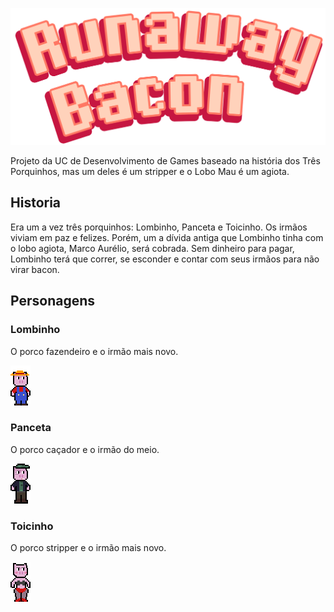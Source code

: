 ![Runaway Bacon](images/RB%20Logo.png)

Projeto da UC de Desenvolvimento de Games baseado na história dos Três Porquinhos, mas um deles é um stripper e o Lobo Mau é um agiota.

## Historia

Era um a vez três porquinhos: Lombinho, Panceta e Toicinho.
Os irmãos viviam em paz e felizes. Porém, um a dívida antiga que Lombinho tinha com o lobo agiota, Marco Aurélio, será cobrada.
Sem dinheiro para pagar, Lombinho terá que correr, se esconder e contar com seus irmãos para não virar bacon.


## Personagens

### Lombinho
O porco fazendeiro e o irmão mais novo.

![Lombinho](images/Lombinho.png)

### Panceta
O porco caçador e o irmão do meio.

![Lombinho](images/Panceta.png)

### Toicinho
O porco stripper e o irmão mais novo.

![Lombinho](images/Toucinho.png)

